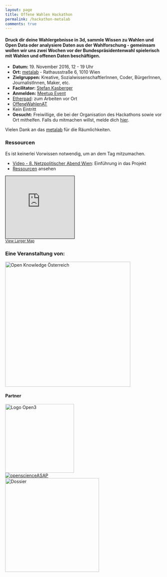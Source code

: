 ```yaml
---
layout: page
title: Offene Wahlen Hackathon
permalink: /hackathon-metalab
comments: true
---
```


<h4 class="text-center lead">Druck dir deine Wahlergebnisse in 3d, sammle Wissen zu Wahlen und Open Data oder analysiere Daten aus der Wahlforschung - gemeinsam wollen wir uns zwei Wochen vor der Bundespräsidentenwahl spielerisch mit Wahlen und offenen Daten beschäftigen.</h4>

<div class="row col-xs-12 col-md-8">
<ul>
<li><strong>Datum:</strong> 19. November 2016, 12 - 19 Uhr</li>
<li><strong>Ort:</strong> <a href="https://metalab.at/" title="metalab">metalab</a> - Rathausstraße 6, 1010 Wien</li>
<li><strong>Zielgruppen:</strong> Kreative, SozialwissenschaftlerInnen, Coder, BürgerInnen, JournalistInnen, Maker, etc.</li>
<li><strong>Facilitator:</strong> <a href="https://stefankasberger.eu" title="Website">Stefan Kasberger</a></li>
<li><strong>Anmelden:</strong> <a href="https://www.meetup.com/de-DE/Open-Knowledge-Foundation-Austria-MeetUp/events/233894500/?eventId=233894500" title="Meetup">Meetup Event</a></li>
<li><a href="http://pad.okfn.org/p/OffeneWahlenAT-Metalab" title="Etherpad">Etherpad</a>: zum Arbeiten vor Ort</li>
<li><a href="https://twitter.com/search?f=tweets&q=%23OffeneWahlenAT&src=typd" title="OffeneWahlenAT"><i class="fa fa-hashtag" aria-hidden="true"></i>OffeneWahlenAT</a></li>
<li>Kein Eintritt</li>
<li><strong>Gesucht:</strong> Freiwillige, die bei der Organisation des Hackathons sowie vor Ort mithelfen. Falls du mitmachen willst, melde dich <a href="/kontakt" title="Kontakt">hier</a>.</li>
</ul>

Vielen Dank an das <a href="https://metalab.at/" title="metalab">metalab</a> für die Räumlichkeiten.

<h3>Ressourcen</h3>
Es ist keinerlei Vorwissen notwendig, um an dem Tag mitzumachen.
<ul>
<li><a href="https://www.youtube.com/watch?v=LMK99tF9xYo" title="Video">Video - 8. Netzpolitischer Abend Wien</a>:  Einführung in das Projekt</li>
<li><a href="/ressourcen" title="Ressourcen">Ressourcen</a> ansehen</li>
</ul>
</div>

<div class="col-xs-12 col-md-4">
<iframe width="220" height="200" frameborder="0" scrolling="no" marginheight="0" marginwidth="0" src="http://www.openstreetmap.org/export/embed.html?bbox=16.35267198085785%2C48.2074009588649%2C16.359753012657162%2C48.211040222525746&amp;layer=mapnik&amp;marker=48.20922062302247%2C16.356212496757507" style="border: 1px solid black"></iframe><br/><small><a href="http://www.openstreetmap.org/?mlat=48.20922&amp;mlon=16.35621#map=18/48.20922/16.35621">View Larger Map</a></small>
</div>

<div class="row col-xs-12">
<h3>Eine Veranstaltung von:</h3>
<a href="http://okfn.at" title="Open Knowledge Österreich"><img class="logo" src="{{ site.staticurl }}logos/logo-ok-at.svg" width="400" alt="Open Knowledge Österreich" /></a>

<h4>Partner</h4>
<div class="col-md-6 partner-logo-event"><a title="Open3" href="https://open3.at/"><img src="{{ site.staticurl }}logos/logo-open3.jpg" alt="Logo Open3" width="220" /></a></div>
<div class="col-md-6 partner-logo-event"><a href="http://openscienceasap.org/" title="openscienceASAP"><img class="logo" src="{{ site.staticurl }}logos/logo-openscienceASAP.png" alt="openscienceASAP" /></a></div>
<div class="col-md-6 partner-logo-event"><a href="http://dossier.at/" title="Dossier"><img class="logo" src="{{ site.staticurl }}logos/logo-dossier.png" width="300" alt="Dossier" /></a></div>

</div>
